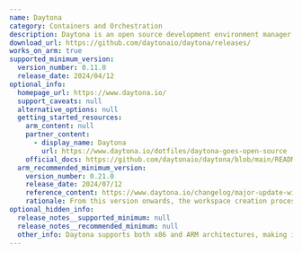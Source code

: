 ```yaml
---
name: Daytona
category: Containers and Orchestration
description: Daytona is an open source development environment manager. Set up a development environment on any infrastructure, local or remote, with a single command.
download_url: https://github.com/daytonaio/daytona/releases/
works_on_arm: true
supported_minimum_version:
  version_number: 0.11.0
  release_date: 2024/04/12
optional_info:
  homepage_url: https://www.daytona.io/
  support_caveats: null
  alternative_options: null
  getting_started_resources:
    arm_content: null
    partner_content:
      - display_name: Daytona
        url: https://www.daytona.io/dotfiles/daytona-goes-open-source
    official_docs: https://github.com/daytonaio/daytona/blob/main/README.md
  arm_recommended_minimum_version:
    version_number: 0.21.0
    release_date: 2024/07/12
    reference_content: https://www.daytona.io/changelog/major-update-with-performance-boost
    rationale: From this version onwards, the workspace creation process now runs directly on the target machine (local or remote) instead of inside a container. This change results in a significant performance boost, especially for subsequent builds, as it leverages the host's Docker registry for caching.
optional_hidden_info:
  release_notes__supported_minimum: null
  release_notes__recommended_minimum: null
  other_info: Daytona supports both x86 and ARM architectures, making it a great choice for development on Arm-based hardware.
---
```

